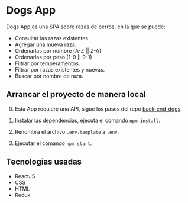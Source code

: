 # Dogs App

<p align='center'>
  <!-- <img src="./public/dogsApp.gif" height="600px"/> -->
</p>


Dogs App es una SPA sobre razas de perros, en la que se puede:

- Consultar las razas existentes.
- Agregar una mueva raza.
- Ordenarlas por nombre (A-Z || Z-A)
- Ordenarlas por peso (1-9 || 9-1)
- Filtrar por temperamentos.
- Filtrar por razas existentes y nuevas.
- Buscar por nombre de raza.

## Arrancar el proyecto de manera local

0. Esta App requiere una API, sigue los pasos del repo <a href="https://github.com/MrBluegru/back-end-dogs" target="_blank" rel="noreferrer">back-end-dogs</a>.

1. Instalar las dependencias, ejecuta el comando `npm install`.

2. Renombra el archivo `.env.template` a `.env`.

3. Ejecutar el comando `npm start`.

## Tecnologias usadas

- ReactJS
- CSS
- HTML
- Redux
